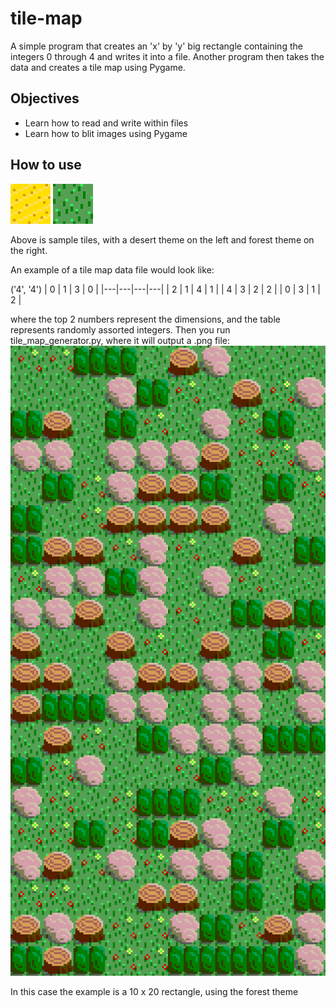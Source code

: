 # tile-map
A simple program that creates an 'x' by 'y' big rectangle containing the integers 0 through 4 and writes it into a file. Another program then takes the data and creates a tile map using Pygame. 

## Objectives
- Learn how to read and write within files
- Learn how to blit images using Pygame

## How to use
![alt text](/Tile_Images/tutorial_file_desert_0.gif "desert tile")
![alt text](/Tile_Images/tutorial_file_forest_0.gif "forest tile")

Above is sample tiles, with a desert theme on the left and forest theme on the right. 

An example of a tile map data file would look like:

('4', '4')
| 0 | 1 | 3 | 0 |
|---|---|---|---|
| 2 | 1 | 4 | 1 |
| 4 | 3 | 2 | 2 |
| 0 | 3 | 1 | 2 |

where the top 2 numbers represent the dimensions, and the table represents randomly assorted integers. Then you run tile_map_generator.py, where it will output a .png file:
![alt text](tile_map.png)

In this case the example is a 10 x 20 rectangle, using the forest theme
